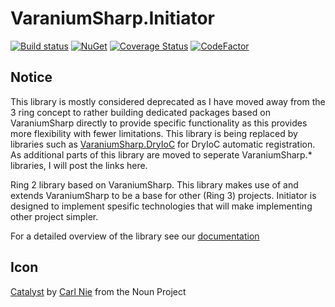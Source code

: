 # VaraniumSharp.Initiator

[![Build status](https://ci.appveyor.com/api/projects/status/4p0t0qcd1boweag2/branch/master?svg=true)](https://ci.appveyor.com/project/DeadlyEmbrace/varaniumsharp-initiator/branch/master)
[![NuGet](https://img.shields.io/nuget/v/VaraniumSharp.Initiator.svg)](https://www.nuget.org/packages/VaraniumSharp.Initiator/)
[![Coverage Status](https://coveralls.io/repos/github/NinetailLabs/VaraniumSharp.Initiator/badge.svg?branch=master)](https://coveralls.io/github/NinetailLabs/VaraniumSharp.Initiator?branch=master)
[![CodeFactor](https://www.codefactor.io/repository/github/ninetaillabs/varaniumsharp.initiator/badge)](https://www.codefactor.io/repository/github/ninetaillabs/varaniumsharp.initiator)

## Notice
This library is mostly considered deprecated as I have moved away from the 3 ring concept to rather building dedicated packages based on VaraniumSharp directly to provide specific functionality as this provides more flexibility with fewer limitations.
This library is being replaced by libraries such as [VaraniumSharp.DryIoC](https://github.com/NinetailLabs/VaraniumSharp.DryIoc/tree/master/VaraniumSharp.DryIoc) for DryIoC automatic registration.
As additional parts of this library are moved to seperate VaraniumSharp.* libraries, I will post the links here.

Ring 2 library based on VaraniumSharp. 
This library makes use of and extends VaraniumSharp to be a base for other (Ring 3) projects.
Initiator is designed to implement spesific technologies that will make implementing other project simpler.

For a detailed overview of the library see our [documentation](https://ninetaillabs.github.io/VaraniumSharp.Initiator/)

## Icon
[Catalyst](https://thenounproject.com/search/?q=initiator&i=110227) by [Carl Nie](https://thenounproject.com/spbfirm/) from the Noun Project
